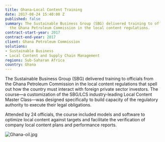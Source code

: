 ```yaml
---
title: Ghana—Local Content Training
date: 2017-08-24 15:40:00 Z
published: false
summary: The Sustainable Business Group (SBG) delivered training to officials from
  the Ghana Petroleum Commission in the local content regulations.
contract-start-year: 2017
contract-end-year: 2017
client: Ghana Petroleum Commission
solutions:
- Sustainable Business
- Local Content and Supply Chain Management
regions: Sub-Saharan Africa
country: Ghana
---
```


The Sustainable Business Group (SBG) delivered training to officials from the Ghana Petroleum Commission in the local content regulations that spell out how the country must interact with foreign private sector investors. The course—a customization of the SBG/LCS industry-leading Local Content Master Class—was designed specifically to build capacity of the regulatory authority to execute their legal obligations.

Attended by 24 officials, the course included models and software to optimize local content against targets and facilitate the verification of company local content plans and performance reports.

![Ghana-oil.jpg](/uploads/Ghana-oil.jpg)
